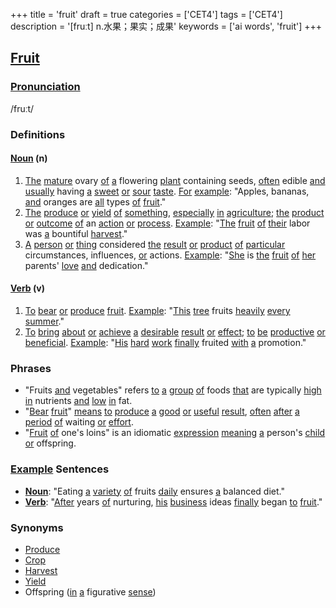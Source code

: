 +++
title = 'fruit'
draft = true
categories = ['CET4']
tags = ['CET4']
description = '[fruːt] n.水果；果实；成果'
keywords = ['ai words', 'fruit']
+++

## [Fruit](/post/fruit/)

### [Pronunciation](/post/pronunciation/)
/fruːt/

### Definitions
#### [Noun](/post/noun/) (n)
1. [The](/post/the/) [mature](/post/mature/) ovary [of](/post/of/) [a](/post/a/) flowering [plant](/post/plant/) containing seeds, [often](/post/often/) edible [and](/post/and/) [usually](/post/usually/) having [a](/post/a/) [sweet](/post/sweet/) [or](/post/or/) [sour](/post/sour/) [taste](/post/taste/). [For](/post/for/) [example](/post/example/): "Apples, bananas, [and](/post/and/) oranges are [all](/post/all/) types [of](/post/of/) [fruit](/post/fruit/)."
2. [The](/post/the/) [produce](/post/produce/) [or](/post/or/) [yield](/post/yield/) [of](/post/of/) [something](/post/something/), [especially](/post/especially/) [in](/post/in/) [agriculture](/post/agriculture/); [the](/post/the/) [product](/post/product/) [or](/post/or/) [outcome](/post/outcome/) [of](/post/of/) an [action](/post/action/) [or](/post/or/) [process](/post/process/). [Example](/post/example/): "[The](/post/the/) [fruit](/post/fruit/) [of](/post/of/) [their](/post/their/) labor was [a](/post/a/) bountiful [harvest](/post/harvest/)."
3. [A](/post/a/) [person](/post/person/) [or](/post/or/) [thing](/post/thing/) considered [the](/post/the/) [result](/post/result/) [or](/post/or/) [product](/post/product/) [of](/post/of/) [particular](/post/particular/) circumstances, influences, [or](/post/or/) actions. [Example](/post/example/): "[She](/post/she/) is [the](/post/the/) [fruit](/post/fruit/) [of](/post/of/) [her](/post/her/) parents' [love](/post/love/) [and](/post/and/) dedication."

#### [Verb](/post/verb/) (v)
1. [To](/post/to/) [bear](/post/bear/) [or](/post/or/) [produce](/post/produce/) [fruit](/post/fruit/). [Example](/post/example/): "[This](/post/this/) [tree](/post/tree/) fruits [heavily](/post/heavily/) [every](/post/every/) [summer](/post/summer/)."
2. [To](/post/to/) [bring](/post/bring/) [about](/post/about/) [or](/post/or/) [achieve](/post/achieve/) [a](/post/a/) [desirable](/post/desirable/) [result](/post/result/) [or](/post/or/) [effect](/post/effect/); [to](/post/to/) [be](/post/be/) [productive](/post/productive/) [or](/post/or/) [beneficial](/post/beneficial/). [Example](/post/example/): "[His](/post/his/) [hard](/post/hard/) [work](/post/work/) [finally](/post/finally/) fruited [with](/post/with/) [a](/post/a/) promotion."

### Phrases
- "Fruits [and](/post/and/) vegetables" refers [to](/post/to/) [a](/post/a/) [group](/post/group/) [of](/post/of/) foods [that](/post/that/) are typically [high](/post/high/) [in](/post/in/) nutrients [and](/post/and/) [low](/post/low/) [in](/post/in/) fat.
- "[Bear](/post/bear/) [fruit](/post/fruit/)" [means](/post/means/) [to](/post/to/) [produce](/post/produce/) [a](/post/a/) [good](/post/good/) [or](/post/or/) [useful](/post/useful/) [result](/post/result/), [often](/post/often/) [after](/post/after/) [a](/post/a/) [period](/post/period/) [of](/post/of/) waiting [or](/post/or/) [effort](/post/effort/).
- "[Fruit](/post/fruit/) [of](/post/of/) one's loins" is an idiomatic [expression](/post/expression/) [meaning](/post/meaning/) [a](/post/a/) person's [child](/post/child/) [or](/post/or/) offspring.

### [Example](/post/example/) Sentences
- **[Noun](/post/noun/)**: "Eating [a](/post/a/) [variety](/post/variety/) [of](/post/of/) fruits [daily](/post/daily/) ensures [a](/post/a/) balanced diet."
- **[Verb](/post/verb/)**: "[After](/post/after/) years [of](/post/of/) nurturing, [his](/post/his/) [business](/post/business/) ideas [finally](/post/finally/) began [to](/post/to/) [fruit](/post/fruit/)."

### Synonyms
- [Produce](/post/produce/)
- [Crop](/post/crop/)
- [Harvest](/post/harvest/)
- [Yield](/post/yield/)
- Offspring ([in](/post/in/) [a](/post/a/) figurative [sense](/post/sense/))
